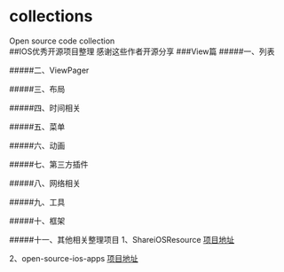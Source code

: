 # collections
Open source code collection<br>
##IOS优秀开源项目整理
感谢这些作者开源分享
###View篇
#####一、列表

#####二、ViewPager

#####三、布局

#####四、时间相关

#####五、菜单

#####六、动画

#####七、第三方插件

#####八、网络相关

#####九、工具

#####十、框架

#####十一、其他相关整理项目
1、ShareiOSResource     [项目地址](https://github.com/Lafree317/ShareiOSResource) <br>

2、open-source-ios-apps     [项目地址](https://github.com/dkhamsing/open-source-ios-apps) <br>
